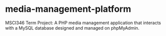# media-management-platform
MSCI346 Term Project: A PHP media management application that interacts with a MySQL database designed and managed on phpMyAdmin.
